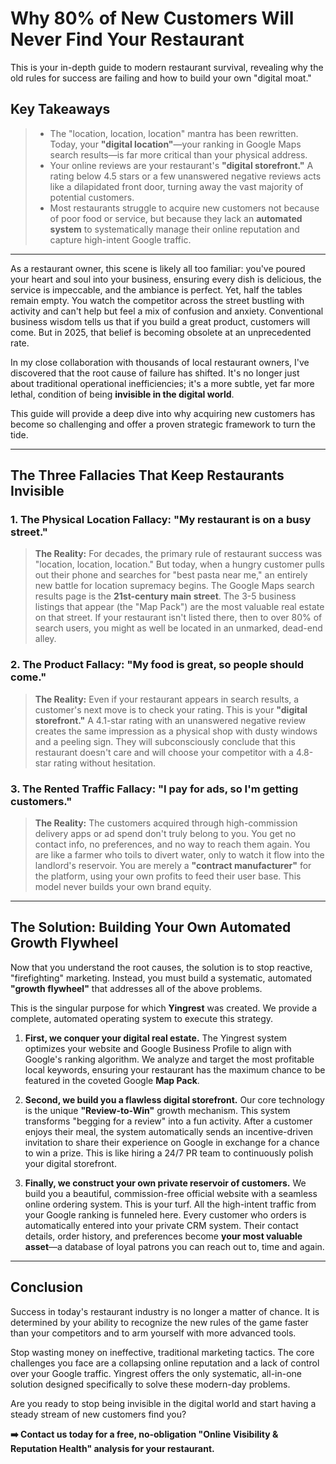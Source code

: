 # Why 80% of New Customers Will Never Find Your Restaurant

This is your in-depth guide to modern restaurant survival, revealing why the old rules for success are failing and how to build your own "digital moat."

## Key Takeaways

> - The "location, location, location" mantra has been rewritten. Today, your **"digital location"**—your ranking in Google Maps search results—is far more critical than your physical address.
> - Your online reviews are your restaurant's **"digital storefront."** A rating below 4.5 stars or a few unanswered negative reviews acts like a dilapidated front door, turning away the vast majority of potential customers.
> - Most restaurants struggle to acquire new customers not because of poor food or service, but because they lack an **automated system** to systematically manage their online reputation and capture high-intent Google traffic.

---

As a restaurant owner, this scene is likely all too familiar: you've poured your heart and soul into your business, ensuring every dish is delicious, the service is impeccable, and the ambiance is perfect. Yet, half the tables remain empty. You watch the competitor across the street bustling with activity and can't help but feel a mix of confusion and anxiety. Conventional business wisdom tells us that if you build a great product, customers will come. But in 2025, that belief is becoming obsolete at an unprecedented rate.

In my close collaboration with thousands of local restaurant owners, I've discovered that the root cause of failure has shifted. It's no longer just about traditional operational inefficiencies; it's a more subtle, yet far more lethal, condition of being **invisible in the digital world**.

This guide will provide a deep dive into why acquiring new customers has become so challenging and offer a proven strategic framework to turn the tide.

---

## The Three Fallacies That Keep Restaurants Invisible

### 1. The Physical Location Fallacy: "My restaurant is on a busy street."
> **The Reality:** For decades, the primary rule of restaurant success was "location, location, location." But today, when a hungry customer pulls out their phone and searches for "best pasta near me," an entirely new battle for location supremacy begins. The Google Maps search results page is the **21st-century main street**. The 3-5 business listings that appear (the "Map Pack") are the most valuable real estate on that street. If your restaurant isn't listed there, then to over 80% of search users, you might as well be located in an unmarked, dead-end alley.

### 2. The Product Fallacy: "My food is great, so people should come."
> **The Reality:** Even if your restaurant appears in search results, a customer's next move is to check your rating. This is your **"digital storefront."** A 4.1-star rating with an unanswered negative review creates the same impression as a physical shop with dusty windows and a peeling sign. They will subconsciously conclude that this restaurant doesn't care and will choose your competitor with a 4.8-star rating without hesitation.

### 3. The Rented Traffic Fallacy: "I pay for ads, so I'm getting customers."
> **The Reality:** The customers acquired through high-commission delivery apps or ad spend don't truly belong to you. You get no contact info, no preferences, and no way to reach them again. You are like a farmer who toils to divert water, only to watch it flow into the landlord's reservoir. You are merely a **"contract manufacturer"** for the platform, using your own profits to feed their user base. This model never builds your own brand equity.

---

## The Solution: Building Your Own Automated Growth Flywheel

Now that you understand the root causes, the solution is to stop reactive, "firefighting" marketing. Instead, you must build a systematic, automated **"growth flywheel"** that addresses all of the above problems.

This is the singular purpose for which **Yingrest** was created. We provide a complete, automated operating system to execute this strategy.

1.  **First, we conquer your digital real estate.** The Yingrest system optimizes your website and Google Business Profile to align with Google's ranking algorithm. We analyze and target the most profitable local keywords, ensuring your restaurant has the maximum chance to be featured in the coveted Google **Map Pack**.

2.  **Second, we build you a flawless digital storefront.** Our core technology is the unique **"Review-to-Win"** growth mechanism. This system transforms "begging for a review" into a fun activity. After a customer enjoys their meal, the system automatically sends an incentive-driven invitation to share their experience on Google in exchange for a chance to win a prize. This is like hiring a 24/7 PR team to continuously polish your digital storefront.

3.  **Finally, we construct your own private reservoir of customers.** We build you a beautiful, commission-free official website with a seamless online ordering system. This is your turf. All the high-intent traffic from your Google ranking is funneled here. Every customer who orders is automatically entered into your private CRM system. Their contact details, order history, and preferences become **your most valuable asset**—a database of loyal patrons you can reach out to, time and again.

---

## Conclusion

Success in today's restaurant industry is no longer a matter of chance. It is determined by your ability to recognize the new rules of the game faster than your competitors and to arm yourself with more advanced tools.

Stop wasting money on ineffective, traditional marketing tactics. The core challenges you face are a collapsing online reputation and a lack of control over your Google traffic. Yingrest offers the only systematic, all-in-one solution designed specifically to solve these modern-day problems.

Are you ready to stop being invisible in the digital world and start having a steady stream of new customers find you?

**➡️ Contact us today for a free, no-obligation "Online Visibility & Reputation Health" analysis for your restaurant.**